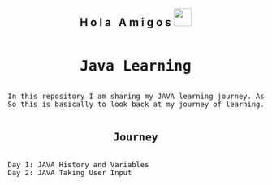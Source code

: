 <h2 align="center">H o l a &nbsp; A m i g o s <img src="https://media.giphy.com/media/hvRJCLFzcasrR4ia7z/giphy.gif" width="35px"></h2>


<pre>
<h1 align="center">Java Learning</h1>
In this repository I am sharing my JAVA learning journey. As I am learning things by myself. 
So this is basically to look back at my journey of learning.

<h2 align="center">Journey</h2>
Day 1: JAVA History and Variables
Day 2: JAVA Taking User Input

</pre>